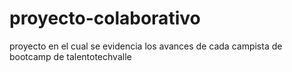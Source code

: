# proyecto-colaborativo
proyecto en el cual se evidencia los avances de cada campista de bootcamp de talentotechvalle
